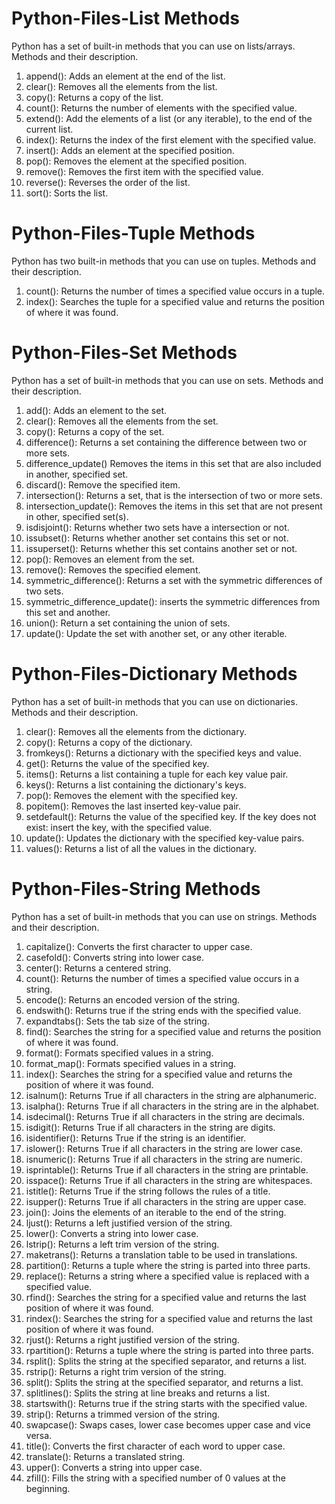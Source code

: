 # Python-Files-List Methods
Python has a set of built-in methods that you can use on lists/arrays.
Methods and their	description.
1.	append(): Adds an element at the end of the list.
2.	clear(): Removes all the elements from the list.
3.	copy(): Returns a copy of the list.
4.	count(): Returns the number of elements with the specified value.
5.	extend(): Add the elements of a list (or any iterable), to the end of the current list.
6.	index(): Returns the index of the first element with the specified value.
7.	insert(): Adds an element at the specified position.
8.	pop(): Removes the element at the specified position.
9.	remove(): Removes the first item with the specified value.
10.	reverse(): Reverses the order of the list.
11.	sort(): Sorts the list.

# Python-Files-Tuple Methods
Python has two built-in methods that you can use on tuples.
Methods and their	description.
1.	count(): Returns the number of times a specified value occurs in a tuple.
2.	index(): Searches the tuple for a specified value and returns the position of where it was found.

# Python-Files-Set Methods
Python has a set of built-in methods that you can use on sets.
Methods and their	description.
1.	add(): Adds an element to the set.
2.	clear(): Removes all the elements from the set.
3.	copy(): Returns a copy of the set.
4.	difference(): Returns a set containing the difference between two or more sets.
5.	difference_update()	Removes the items in this set that are also included in another, specified set.
6.	discard(): Remove the specified item.
7.	intersection(): Returns a set, that is the intersection of two or more sets.
8.	intersection_update(): Removes the items in this set that are not present in other, specified set(s).
9.	isdisjoint(): Returns whether two sets have a intersection or not.
10.	issubset(): Returns whether another set contains this set or not.
11.	issuperset(): Returns whether this set contains another set or not.
12.	pop(): Removes an element from the set.
13.	remove(): Removes the specified element.
14.	symmetric_difference(): Returns a set with the symmetric differences of two sets.
15.	symmetric_difference_update(): inserts the symmetric differences from this set and another.
16.	union(): Return a set containing the union of sets.
17.	update(): Update the set with another set, or any other iterable.

# Python-Files-Dictionary Methods
Python has a set of built-in methods that you can use on dictionaries.
Methods and their	description.
1.	clear(): Removes all the elements from the dictionary.
2.	copy(): Returns a copy of the dictionary.
3.	fromkeys(): Returns a dictionary with the specified keys and value.
4.	get(): Returns the value of the specified key.
5.	items(): Returns a list containing a tuple for each key value pair.
6.	keys(): Returns a list containing the dictionary's keys.
7.	pop(): Removes the element with the specified key.
8.	popitem(): Removes the last inserted key-value pair.
9.	setdefault(): Returns the value of the specified key. If the key does not exist: insert the key, with the specified value.
10.	update(): Updates the dictionary with the specified key-value pairs.
11.	values(): Returns a list of all the values in the dictionary.

# Python-Files-String Methods
Python has a set of built-in methods that you can use on strings.
Methods and their	description.
1.	capitalize(): Converts the first character to upper case.
2.	casefold(): Converts string into lower case.
3.	center(): Returns a centered string.
4.	count(): Returns the number of times a specified value occurs in a string.
5.	encode(): Returns an encoded version of the string.
6.	endswith(): Returns true if the string ends with the specified value.
7.	expandtabs(): Sets the tab size of the string.
8.	find(): Searches the string for a specified value and returns the position of where it was found.
9.	format(): Formats specified values in a string.
10.	format_map(): Formats specified values in a string.
11.	index(): Searches the string for a specified value and returns the position of where it was found.
12.	isalnum(): Returns True if all characters in the string are alphanumeric.
13.	isalpha(): Returns True if all characters in the string are in the alphabet.
14.	isdecimal(): Returns True if all characters in the string are decimals.
15.	isdigit(): Returns True if all characters in the string are digits.
16.	isidentifier(): Returns True if the string is an identifier.
17.	islower(): Returns True if all characters in the string are lower case.
18.	isnumeric(): Returns True if all characters in the string are numeric.
19.	isprintable(): Returns True if all characters in the string are printable.
20.	isspace(): Returns True if all characters in the string are whitespaces.
21.	istitle(): Returns True if the string follows the rules of a title.
22.	isupper(): Returns True if all characters in the string are upper case.
23.	join(): Joins the elements of an iterable to the end of the string.
24.	ljust(): Returns a left justified version of the string.
25.	lower(): Converts a string into lower case.
26.	lstrip(): Returns a left trim version of the string.
27.	maketrans(): Returns a translation table to be used in translations.
28.	partition(): Returns a tuple where the string is parted into three parts.
29.	replace(): Returns a string where a specified value is replaced with a specified value.
30.	rfind(): Searches the string for a specified value and returns the last position of where it was found.
31.	rindex(): Searches the string for a specified value and returns the last position of where it was found.
32.	rjust(): Returns a right justified version of the string.
33.	rpartition(): Returns a tuple where the string is parted into three parts.
34.	rsplit(): Splits the string at the specified separator, and returns a list.
35.	rstrip(): Returns a right trim version of the string.
36.	split(): Splits the string at the specified separator, and returns a list.
37.	splitlines(): Splits the string at line breaks and returns a list.
38.	startswith(): Returns true if the string starts with the specified value.
39.	strip(): Returns a trimmed version of the string.
40.	swapcase(): Swaps cases, lower case becomes upper case and vice versa.
41.	title(): Converts the first character of each word to upper case.
42.	translate(): Returns a translated string.
43.	upper(): Converts a string into upper case.
44.	zfill(): Fills the string with a specified number of 0 values at the beginning.




